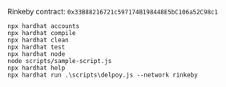 Rinkeby contract: ```0x33B88216721c597174B198448E5bC106a52C98c1```


```shell
npx hardhat accounts
npx hardhat compile
npx hardhat clean
npx hardhat test
npx hardhat node
node scripts/sample-script.js
npx hardhat help
npx hardhat run .\scripts\delpoy.js --network rinkeby
```
